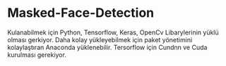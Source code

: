 # Masked-Face-Detection
Kulanabilmek için Python, Tensorflow, Keras, OpenCv Libarylerinin yüklü olması gerkiyor.
Daha kolay yükleyebilmek için paket yönetimini kolaylaştıran Anaconda yüklenebilir.
Tersorflow için Cundnn ve Cuda kurulması gerekiyor.
